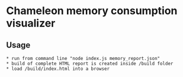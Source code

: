 # Chameleon memory consumption visualizer

## Usage
    * run from command line "node index.js memory_report.json"
    * build of complete HTML report is created inside /build folder
    * load /build/index.html into a browser